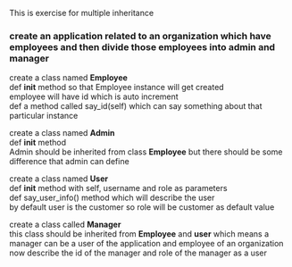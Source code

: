 This is exercise for multiple inheritance <br>

### create an application related to an organization which have employees and then divide those employees into admin and manager

create a class named **Employee** <br>
def __init__ method so that Employee instance will get created <br>
employee will have id which is auto increment <br>
def a method called say_id(self) which can say something about that particular instance <br>




create a class named **Admin**  <br>
def __init__ method <br>
Admin should be inherited from class **Employee** but there should be some difference that admin can define <br>


create a class named **User** <br>
def __init__ method with self, username and role as parameters <br>
def say_user_info() method which will describe the user <br>
by default user is the customer so role will be customer as default value <br>

create a class called **Manager** <br>
this class should be inherited from **Employee** and **user** 
which means a manager can be a user of the application and employee of an organization<br>
now describe the id of the manager and role of the manager as a user <br>